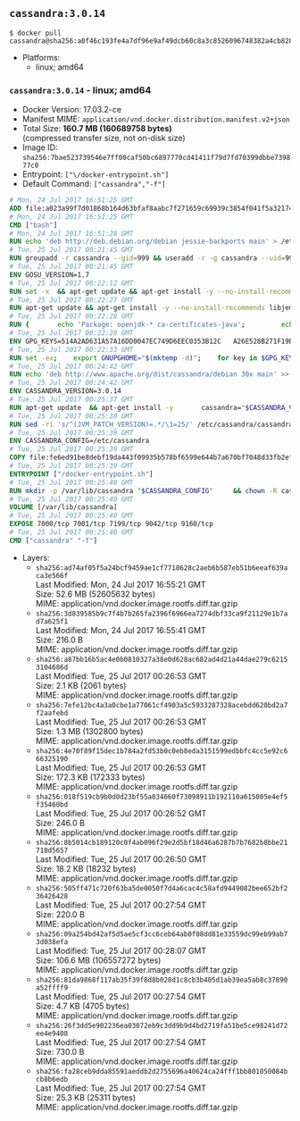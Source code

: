## `cassandra:3.0.14`

```console
$ docker pull cassandra@sha256:a0f46c193fe4a7df96e9af49dcb60c8a3c8526096748382a4cb828f13537b868
```

-	Platforms:
	-	linux; amd64

### `cassandra:3.0.14` - linux; amd64

-	Docker Version: 17.03.2-ce
-	Manifest MIME: `application/vnd.docker.distribution.manifest.v2+json`
-	Total Size: **160.7 MB (160689758 bytes)**  
	(compressed transfer size, not on-disk size)
-	Image ID: `sha256:7bae523739546e7ff00caf50bc6897770cd41411f79d7fd70399dbbe739877c0`
-	Entrypoint: `["\/docker-entrypoint.sh"]`
-	Default Command: `["cassandra","-f"]`

```dockerfile
# Mon, 24 Jul 2017 16:51:25 GMT
ADD file:a023a99f7d01868b164d63bfaf8aabc7f271659c69939c3854f041f5a3217428 in / 
# Mon, 24 Jul 2017 16:51:25 GMT
CMD ["bash"]
# Mon, 24 Jul 2017 16:51:28 GMT
RUN echo 'deb http://deb.debian.org/debian jessie-backports main' > /etc/apt/sources.list.d/backports.list
# Tue, 25 Jul 2017 00:21:45 GMT
RUN groupadd -r cassandra --gid=999 && useradd -r -g cassandra --uid=999 cassandra
# Tue, 25 Jul 2017 00:21:45 GMT
ENV GOSU_VERSION=1.7
# Tue, 25 Jul 2017 00:22:12 GMT
RUN set -x 	&& apt-get update && apt-get install -y --no-install-recommends ca-certificates wget && rm -rf /var/lib/apt/lists/* 	&& wget -O /usr/local/bin/gosu "https://github.com/tianon/gosu/releases/download/$GOSU_VERSION/gosu-$(dpkg --print-architecture)" 	&& wget -O /usr/local/bin/gosu.asc "https://github.com/tianon/gosu/releases/download/$GOSU_VERSION/gosu-$(dpkg --print-architecture).asc" 	&& export GNUPGHOME="$(mktemp -d)" 	&& gpg --keyserver ha.pool.sks-keyservers.net --recv-keys B42F6819007F00F88E364FD4036A9C25BF357DD4 	&& gpg --batch --verify /usr/local/bin/gosu.asc /usr/local/bin/gosu 	&& rm -r "$GNUPGHOME" /usr/local/bin/gosu.asc 	&& chmod +x /usr/local/bin/gosu 	&& gosu nobody true 	&& apt-get purge -y --auto-remove ca-certificates wget
# Tue, 25 Jul 2017 00:22:27 GMT
RUN apt-get update && apt-get install -y --no-install-recommends libjemalloc1 && rm -rf /var/lib/apt/lists/*
# Tue, 25 Jul 2017 00:22:28 GMT
RUN { 		echo 'Package: openjdk-* ca-certificates-java'; 		echo 'Pin: release n=*-backports'; 		echo 'Pin-Priority: 990'; 	} > /etc/apt/preferences.d/java-backports
# Tue, 25 Jul 2017 00:22:28 GMT
ENV GPG_KEYS=514A2AD631A57A16DD0047EC749D6EEC0353B12C 	A26E528B271F19B9E5D8E19EA278B781FE4B2BDA
# Tue, 25 Jul 2017 00:22:33 GMT
RUN set -ex; 	export GNUPGHOME="$(mktemp -d)"; 	for key in $GPG_KEYS; do 		gpg --keyserver ha.pool.sks-keyservers.net --recv-keys "$key"; 	done; 	gpg --export $GPG_KEYS > /etc/apt/trusted.gpg.d/cassandra.gpg; 	rm -r "$GNUPGHOME"; 	apt-key list
# Tue, 25 Jul 2017 00:24:42 GMT
RUN echo 'deb http://www.apache.org/dist/cassandra/debian 30x main' >> /etc/apt/sources.list.d/cassandra.list
# Tue, 25 Jul 2017 00:24:42 GMT
ENV CASSANDRA_VERSION=3.0.14
# Tue, 25 Jul 2017 00:25:37 GMT
RUN apt-get update 	&& apt-get install -y 		cassandra="$CASSANDRA_VERSION" 		cassandra-tools="$CASSANDRA_VERSION" 	&& rm -rf /var/lib/apt/lists/*
# Tue, 25 Jul 2017 00:25:38 GMT
RUN sed -ri 's/^(JVM_PATCH_VERSION)=.*/\1=25/' /etc/cassandra/cassandra-env.sh
# Tue, 25 Jul 2017 00:25:39 GMT
ENV CASSANDRA_CONFIG=/etc/cassandra
# Tue, 25 Jul 2017 00:25:39 GMT
COPY file:fe6ed91be8debf19da443f09935b578bf6599e644b7a670bf7048d33fb2efa9e in /docker-entrypoint.sh 
# Tue, 25 Jul 2017 00:25:39 GMT
ENTRYPOINT ["/docker-entrypoint.sh"]
# Tue, 25 Jul 2017 00:25:40 GMT
RUN mkdir -p /var/lib/cassandra "$CASSANDRA_CONFIG" 	&& chown -R cassandra:cassandra /var/lib/cassandra "$CASSANDRA_CONFIG" 	&& chmod 777 /var/lib/cassandra "$CASSANDRA_CONFIG"
# Tue, 25 Jul 2017 00:25:40 GMT
VOLUME [/var/lib/cassandra]
# Tue, 25 Jul 2017 00:25:40 GMT
EXPOSE 7000/tcp 7001/tcp 7199/tcp 9042/tcp 9160/tcp
# Tue, 25 Jul 2017 00:25:40 GMT
CMD ["cassandra" "-f"]
```

-	Layers:
	-	`sha256:ad74af05f5a24bcf9459ae1cf7718628c2aeb6b587eb51b6eeaf639aca3e566f`  
		Last Modified: Mon, 24 Jul 2017 16:55:21 GMT  
		Size: 52.6 MB (52605632 bytes)  
		MIME: application/vnd.docker.image.rootfs.diff.tar.gzip
	-	`sha256:3d839585b9c7f4b7b265fa2396f6966ea7274dbf33ca9f21129e1b7ad7a625f1`  
		Last Modified: Mon, 24 Jul 2017 16:55:41 GMT  
		Size: 216.0 B  
		MIME: application/vnd.docker.image.rootfs.diff.tar.gzip
	-	`sha256:a87bb16b5ac4e0b0810327a38e0d628ac682ad4d21a44dae279c62153104686d`  
		Last Modified: Tue, 25 Jul 2017 00:26:53 GMT  
		Size: 2.1 KB (2061 bytes)  
		MIME: application/vnd.docker.image.rootfs.diff.tar.gzip
	-	`sha256:7efe12bc4a3a0cbe1a77061cf4903a5c5933287328acebdd620bd2a7f2aafebd`  
		Last Modified: Tue, 25 Jul 2017 00:26:53 GMT  
		Size: 1.3 MB (1302800 bytes)  
		MIME: application/vnd.docker.image.rootfs.diff.tar.gzip
	-	`sha256:4e70f89f15dec1b784a2fd53b0c0eb8eda3151599edbbfc4cc5e92c666325190`  
		Last Modified: Tue, 25 Jul 2017 00:26:53 GMT  
		Size: 172.3 KB (172333 bytes)  
		MIME: application/vnd.docker.image.rootfs.diff.tar.gzip
	-	`sha256:018f519cb9b0d0d23bf55a034660f73098911b192110a615005e4ef5f35460bd`  
		Last Modified: Tue, 25 Jul 2017 00:26:52 GMT  
		Size: 246.0 B  
		MIME: application/vnd.docker.image.rootfs.diff.tar.gzip
	-	`sha256:8b5014cb189120c0f4ab096f29e2d5bf18d46a6287b7b7682b8bbe21718d5657`  
		Last Modified: Tue, 25 Jul 2017 00:26:50 GMT  
		Size: 18.2 KB (18232 bytes)  
		MIME: application/vnd.docker.image.rootfs.diff.tar.gzip
	-	`sha256:505ff471c720f63ba5de0050f7d4a6cac4c58afd9449082bee652bf236426428`  
		Last Modified: Tue, 25 Jul 2017 00:27:54 GMT  
		Size: 220.0 B  
		MIME: application/vnd.docker.image.rootfs.diff.tar.gzip
	-	`sha256:09a254bd42af5d5ae5cf3cc6ceb64ab0f08dd81e33559dc99eb99ab73d038efa`  
		Last Modified: Tue, 25 Jul 2017 00:28:07 GMT  
		Size: 106.6 MB (106557272 bytes)  
		MIME: application/vnd.docker.image.rootfs.diff.tar.gzip
	-	`sha256:81da9868f117ab35f39f8d8b028d1c8cb3b405d1ab39ea5ab8c37890a52ffff9`  
		Last Modified: Tue, 25 Jul 2017 00:27:54 GMT  
		Size: 4.7 KB (4705 bytes)  
		MIME: application/vnd.docker.image.rootfs.diff.tar.gzip
	-	`sha256:26f3dd5e902236ea03072eb9c3dd9b9d4bd2719fa51be5ce98241d72ee4e9408`  
		Last Modified: Tue, 25 Jul 2017 00:27:54 GMT  
		Size: 730.0 B  
		MIME: application/vnd.docker.image.rootfs.diff.tar.gzip
	-	`sha256:fa28ceb9dda85591aeddb2d2755696a40624ca24fff1bb801050084bcb8b6edb`  
		Last Modified: Tue, 25 Jul 2017 00:27:54 GMT  
		Size: 25.3 KB (25311 bytes)  
		MIME: application/vnd.docker.image.rootfs.diff.tar.gzip
